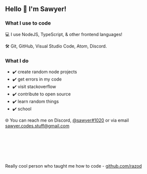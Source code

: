 ## Hello 👋 I'm Sawyer!

### What I use to code
:computer: I use NodeJS, TypeScript, & other frontend languages!

:hammer_and_wrench: Git, GitHub, Visual Studio Code, Atom, Discord.

### What I do
- :heavy_check_mark: create random node projects
- :heavy_check_mark: get errors in my code
- :heavy_check_mark: visit stackoverflow
- :heavy_check_mark: contribute to open source
- :heavy_check_mark: learn random things
- :heavy_check_mark: school

:globe_with_meridians: You can reach me on Discord, <a href="#">@sawyer#1020</a> or via email <a href="#">sawyer.codes.stuff@gmail.com</a>

<br />
<br />
<br />
<br />

<br />

Really cool person who taught me how to code - [github.com/razod](https://github.com/razod)
